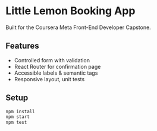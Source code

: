 # Little Lemon Booking App

Built for the Coursera Meta Front-End Developer Capstone.

## Features

- Controlled form with validation
- React Router for confirmation page
- Accessible labels & semantic tags
- Responsive layout, unit tests

## Setup

```bash
npm install
npm start
npm test
```
